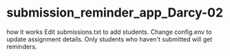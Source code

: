 # submission_reminder_app_Darcy-02

how it works
Edit submissions.txt to add students.
Change config.env to update assignment details.
Only students who haven't submitted will get reminders.
